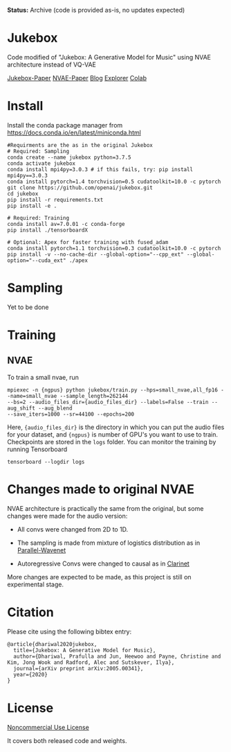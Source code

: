 **Status:** Archive (code is provided as-is, no updates expected)

# Jukebox
Code modified of "Jukebox: A Generative Model for Music" using NVAE architecture instead of VQ-VAE

[Jukebox-Paper](https://arxiv.org/abs/2005.00341) 
[NVAE-Paper](https://arxiv.org/abs/2007.03898)
[Blog](https://openai.com/blog/jukebox) 
[Explorer](http://jukebox.openai.com/) 
[Colab](https://colab.research.google.com/github/openai/jukebox/blob/master/jukebox/Interacting_with_Jukebox.ipynb) 

# Install
Install the conda package manager from https://docs.conda.io/en/latest/miniconda.html    
    
``` 
#Requirments are the as in the original Jukebox
# Required: Sampling
conda create --name jukebox python=3.7.5
conda activate jukebox
conda install mpi4py=3.0.3 # if this fails, try: pip install mpi4py==3.0.3
conda install pytorch=1.4 torchvision=0.5 cudatoolkit=10.0 -c pytorch
git clone https://github.com/openai/jukebox.git
cd jukebox
pip install -r requirements.txt
pip install -e .

# Required: Training
conda install av=7.0.01 -c conda-forge 
pip install ./tensorboardX
 
# Optional: Apex for faster training with fused_adam
conda install pytorch=1.1 torchvision=0.3 cudatoolkit=10.0 -c pytorch
pip install -v --no-cache-dir --global-option="--cpp_ext" --global-option="--cuda_ext" ./apex
```

# Sampling
Yet to be done


# Training
## NVAE
To train a small nvae, run
```
mpiexec -n {ngpus} python jukebox/train.py --hps=small_nvae,all_fp16 --name=small_nvae --sample_length=262144 
--bs=2 --audio_files_dir={audio_files_dir} --labels=False --train --aug_shift --aug_blend  
--save_iters=1000 --sr=44100 --epochs=200

```
Here, `{audio_files_dir}` is the directory in which you can put the audio files for your dataset, and `{ngpus}` is number of GPU's you want to use to train. 
Checkpoints are stored in the `logs` folder. You can monitor the training by running Tensorboard
```
tensorboard --logdir logs
```
# Changes made to original NVAE
NVAE architecture is practically the same from the original, but some changes were made for the audio version:
* All convs were changed from 2D to 1D.

* The sampling is made from mixture of logistics distribution as in [Parallel-Wavenet](https://arxiv.org/pdf/1711.10433.pdf)

* Autoregressive Convs were changed to causal as in [Clarinet](https://github.com/ksw0306/ClariNet/tree/df31b4c4ea78d3b52274632791d0a2c6e8ed6b64)

More changes are expected to be made, as this project is still on experimental stage.

# Citation

Please cite using the following bibtex entry:

```
@article{dhariwal2020jukebox,
  title={Jukebox: A Generative Model for Music},
  author={Dhariwal, Prafulla and Jun, Heewoo and Payne, Christine and Kim, Jong Wook and Radford, Alec and Sutskever, Ilya},
  journal={arXiv preprint arXiv:2005.00341},
  year={2020}
}
```

# License 
[Noncommercial Use License](./LICENSE) 

It covers both released code and weights. 

